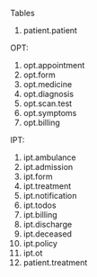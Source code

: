 Tables

1. patient.patient

OPT:

1. opt.appointment
2. opt.form
3. opt.medicine
4. opt.diagnosis
5. opt.scan.test
6. opt.symptoms
7. opt.billing

IPT:

1. ipt.ambulance
2. ipt.admission
3. ipt.form
4. ipt.treatment
5. ipt.notification
6. ipt.todos
7. ipt.billing
8. ipt.discharge
9. ipt.deceased
10. ipt.policy
11. ipt.ot
12. patient.treatment
